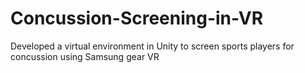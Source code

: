 # Concussion-Screening-in-VR
Developed a virtual environment in Unity to screen sports players for concussion using Samsung gear VR
